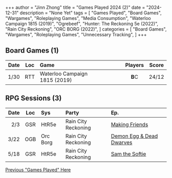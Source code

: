 +++ 
author = "Jinn Zhong" 
title = "Games Played 2024 (2)" 
date = "2024-12-31" 
description = "None Yet" 
tags = [
    "Games Played",
    "Board Games",
    "Wargames",
    "Roleplaying Games",
    "Media Consumption",
    "Waterloo Campaign 1815 (2019)",
    "Ogrebeef",
    "Hunter: The Reckoning 5e (2022)",
    "Rain City Reckoning",
    "ORC BORG (2022)",
]
categories = [
    "Board Games",
    "Wargames",
    "Roleplaying Games",
    "Unnecessary Tracking",
]
+++

## Board Games (1)
| Date | Loc | Game | Players | Score |
| ---: | :---: | :--- | :---: | :---: |
| 1/30 | RTT | Waterloo Campaign 1815 (2019) | **B**C | 24/12 |

## RPG Sessions (3)
| Date | Loc | Sys | Party | Ep. |
| ---: | :---: | :--- | :--- |:--- |
| 2/3 | GSR | HtR5e | Rain City Reckoning | [Making Friends](https://journal.jinnzhong.com/rcr-htr-e10-making-friends/) |
| 3/22 | OGB | Orc Borg | Rain City Reckoning | [Demon Egg & Dead Dwarves](https://journal.jinnzhong.com/rcr-orcborg-sp02-demon-egg-dead-dwarves/) |
| 5/18 | GSR | HtR5e | Rain City Reckoning | [Sam the Softie](https://journal.jinnzhong.com/rcr-htr-e11-sam-the-softie/) |

[Previous "Games Played" Here](https://journal.jinnzhong.com/tags/games-played/)
